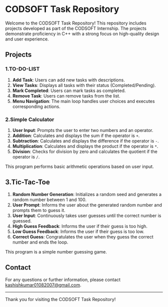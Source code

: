 # CODSOFT Task Repository

Welcome to the CODSOFT Task Repository! This repository includes projects developed as part of the CODSOFT Internship. The projects demonstrate proficiency in C++ with a strong focus on high-quality design and user experience.

## Projects

### 1.TO-DO-LIST

1. **Add Task**: Users can add new tasks with descriptions.
2. **View Tasks**: Displays all tasks with their status (Completed/Pending).
3. **Mark Completed**: Users can mark tasks as completed.
4. **Remove Task**: Users can remove tasks from the list.
5. **Menu Navigation**: The main loop handles user choices and executes corresponding actions.


### 2.Simple Calculator

1. **User Input**: Prompts the user to enter two numbers and an operator.
2. **Addition**: Calculates and displays the sum if the operator is `+`.
3. **Subtraction**: Calculates and displays the difference if the operator is `-`.
4. **Multiplication**: Calculates and displays the product if the operator is `*`.
5. **Division**: Checks for division by zero and calculates the quotient if the operator is `/`.

This program performs basic arithmetic operations based on user input.
## 3.Tic-Tac-Toe

1. **Random Number Generation**: Initializes a random seed and generates a random number between 1 and 100.
2. **User Prompt**: Informs the user about the generated random number and prompts them to guess it.
3. **User Input**: Continuously takes user guesses until the correct number is guessed.
4. **High Guess Feedback**: Informs the user if their guess is too high.
5. **Low Guess Feedback**: Informs the user if their guess is too low.
6. **Correct Guess**: Congratulates the user when they guess the correct number and ends the loop.

This program is a simple number guessing game.

## Contact

For any questions or further information, please contact [kashishkumar01082007@gmail.com](mailto:kashishkumar01082007@gmail.com).

---

Thank you for visiting the CODSOFT Task Repository!
